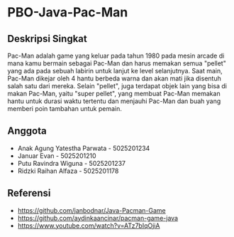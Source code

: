 # PBO-Java-Pac-Man
## Deskripsi Singkat
Pac-Man adalah game yang keluar pada tahun 1980 pada mesin arcade di mana kamu bermain sebagai Pac-Man dan harus memakan semua "pellet" yang ada pada sebuah labirin untuk lanjut ke level selanjutnya. Saat main, Pac-Man dikejar oleh 4 hantu berbeda warna dan akan mati jika disentuh salah satu dari mereka. Selain "pellet", juga terdapat objek lain yang bisa di makan Pac-Man, yaitu "super pellet", yang membuat Pac-Man memakan hantu untuk durasi waktu tertentu dan menjauhi Pac-Man dan buah yang memberi poin tambahan untuk pemain.
## Anggota
- Anak Agung Yatestha Parwata - 5025201234
- Januar Evan - 5025201210
- Putu Ravindra Wiguna - 5025201237
- Ridzki Raihan Alfaza - 5025201178
## Referensi
- https://github.com/janbodnar/Java-Pacman-Game
- https://github.com/aydinkaancinar/pacman-game-java
- https://www.youtube.com/watch?v=ATz7bIqOjiA
